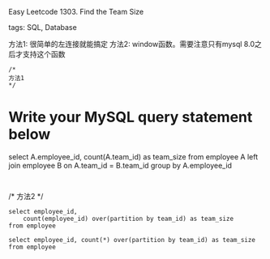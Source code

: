 
Easy Leetcode 1303. Find the Team Size

tags: SQL, Database

方法1:
很简单的左连接就能搞定
方法2:
window函数。需要注意只有mysql 8.0之后才支持这个函数



```
/*
方法1
*/
```
# Write your MySQL query statement below
select A.employee_id, count(A.team_id) as team_size from employee A left join employee B
on A.team_id = B.team_id group by A.employee_id

```


```

/*
方法2
*/
```
select employee_id, 
    count(employee_id) over(partition by team_id) as team_size
from employee

select employee_id, count(*) over(partition by team_id) as team_size
from employee

```




